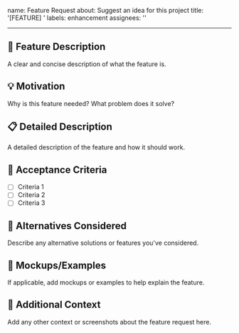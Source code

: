 name: Feature Request
about: Suggest an idea for this project
title: '[FEATURE] '
labels: enhancement
assignees: ''

---

## 🚀 Feature Description
A clear and concise description of what the feature is.

## 💡 Motivation
Why is this feature needed? What problem does it solve?

## 📋 Detailed Description
A detailed description of the feature and how it should work.

## 🎯 Acceptance Criteria
- [ ] Criteria 1
- [ ] Criteria 2
- [ ] Criteria 3

## 🔄 Alternatives Considered
Describe any alternative solutions or features you've considered.

## 📸 Mockups/Examples
If applicable, add mockups or examples to help explain the feature.

## 📝 Additional Context
Add any other context or screenshots about the feature request here.
